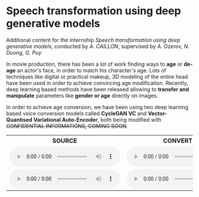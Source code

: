 # Speech transformation using deep generative models

Additional content for the internship *Speech transformation using deep generative models*, conducted by *A. CAILLON*, supervised by *A. Ozerov, N. Duong, G. Puy*

In movie production, there has been a lot of work finding ways to **age** or **de-age** an actor's face, in order to match his character's age. Lots of techniques like digital or practical makeup, 3D modeling of the entire head have been used in order to achieve convincing age modification. Recently, deep learning based methods have been released allowing to **transfer and manipulate** parameters like **gender or age** directly on images.


In order to achieve age conversion, we have been using two deep learning based voice conversion models called **CycleGAN VC** and **Vector-Quantised Variational Auto-Encoder**, both being modified with ~~CONFIDENTIAL INFORMATIONS, COMING SOON~~.


<table>
  <tr>
    <th>SOURCE</th>
    <th>CONVERTED</th>
  </tr>

  <tr>
    <td><audio controls src="audio/cgvc.mp3">
    </audio></td>
    <td><audio controls src="audio/cgvc.mp3">
    </audio></td>
  </tr>

  <tr>
    <td><audio controls src="audio/vqvaeout.mp3">
    </audio></td>
    <td><audio controls src="audio/vqvaeout.mp3">
    </audio></td>
  </tr>
</table>
